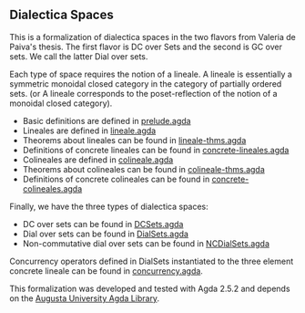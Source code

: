 Dialectica Spaces
-----------------

This is a formalization of dialectica spaces in the two flavors from
Valeria de Paiva's thesis.  The first flavor is DC over Sets and the
second is GC over sets.  We call the latter Dial over sets.

Each type of space requires the notion of a lineale. A lineale is
essentially a symmetric monoidal closed category in the category of
partially ordered sets. (or A lineale corresponds to the
poset-reflection of the notion of a monoidal closed category).

- Basic definitions are defined in [ prelude.agda ]( prelude.agda )
- Lineales are defined in [lineale.agda](lineale.agda)
- Theorems about lineales can be found in [lineale-thms.agda](lineale-thms.agda)
- Definitions of concrete lineales can be found in [concrete-lineales.agda](concrete-lineales.agda)
- Colineales are defined in [colineale.agda](colineale.agda)
- Theorems about colineales can be found in [colineale-thms.agda](colineale-thms.agda)
- Definitions of concrete colineales can be found in [concrete-colineales.agda](concrete-colineales.agda)

Finally, we have the three types of dialectica spaces:

- DC over sets can be found in [DCSets.agda](DCSets.agda)
- Dial over sets can be found in [DialSets.agda](DialSets.agda)
- Non-commutative dial over sets can be found in [NCDialSets.agda](NCDialSets.agda)

Concurrency operators defined in DialSets instantiated to the three
element concrete lineale can be found in
[concurrency.agda](concurrency.agda).

This formalization was developed and tested with Agda 2.5.2 and
depends on the [Augusta University Agda Library](https://github.com/heades/AUGL). 
